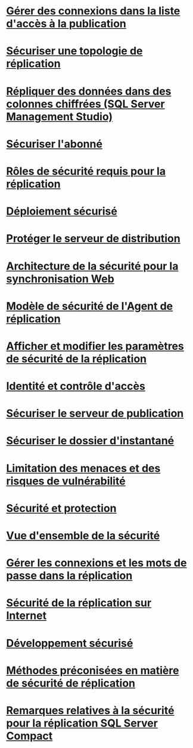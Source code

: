 # [Gérer des connexions dans la liste d'accès à la publication](manage-logins-in-the-publication-access-list.md)
# [Sécuriser une topologie de réplication](secure-a-replication-topology.md)
# [Répliquer des données dans des colonnes chiffrées (SQL Server Management Studio)](replicate-data-in-encrypted-columns-sql-server-management-studio.md)
# [Sécuriser l'abonné](secure-the-subscriber.md)
# [Rôles de sécurité requis pour la réplication](security-role-requirements-for-replication.md)
# [Déploiement sécurisé](secure-deployment-replication.md)
# [Protéger le serveur de distribution](secure-the-distributor.md)
# [Architecture de la sécurité pour la synchronisation Web](security-architecture-for-web-synchronization.md)
# [Modèle de sécurité de l'Agent de réplication](replication-agent-security-model.md)
# [Afficher et modifier les paramètres de sécurité de la réplication](view-and-modify-replication-security-settings.md)
# [Identité et contrôle d'accès](identity-and-access-control-replication.md)
# [Sécuriser le serveur de publication](secure-the-publisher.md)
# [Sécuriser le dossier d'instantané](secure-the-snapshot-folder.md)
# [Limitation des menaces et des risques de vulnérabilité](threat-and-vulnerability-mitigation-replication.md)
# [Sécurité et protection](security-and-protection-replication.md)
# [Vue d'ensemble de la sécurité](security-overview-replication.md)
# [Gérer les connexions et les mots de passe dans la réplication](manage-logins-and-passwords-in-replication.md)
# [Sécurité de la réplication sur Internet](securing-replication-over-the-internet.md)
# [Développement sécurisé](secure-development-replication.md)
# [Méthodes préconisées en matière de sécurité de réplication](replication-security-best-practices.md)
# [Remarques relatives à la sécurité pour la réplication SQL Server Compact](security-considerations-for-sql-server-compact-replication.md)
